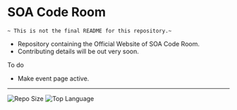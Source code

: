 # SOA Code Room

`~ This is not the final README for this repository.~`

- Repository containing the Official Website of SOA Code Room. 
- Contributing details will be out very soon.

To do
- Make event page active.


<hr>

![Repo Size](https://img.shields.io/github/languages/code-size/SOACodeRoom/soacoderoom.github.io?color=black&logo=html5&logoColor=green&style=for-the-badge)
 ![Top Language](https://img.shields.io/github/languages/top/SOACodeRoom/soacoderoom.github.io?color=gr&logo=html5&style=for-the-badge)

